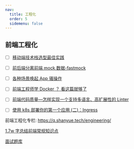 ```yaml
---
nav:
  title: 工程化
  order: 5
  sidemenu: false
---
```


## 前端工程化

- [ ] [移动端技术栈选型最佳实践](https://mp.weixin.qq.com/s/ZgyZuJpSkK1yUqWeOeJZeg)

- [ ] [前后端分离前端 mock 数据-fastmock](https://mp.weixin.qq.com/s/728Hbu_zv_Q_ovjVjJ3dqA)
- [ ] [各种场景唤起 App 骚操作](https://juejin.cn/post/6844903993152372749)
- [ ] [前端工程师学 Docker ？ 看这篇就够了](https://mp.weixin.qq.com/s/NumAtBvPkUoGKxQdwAn-xQ)
- [ ] [前端代码质量—怎样实现一个支持多语言、高扩展性的 Linter](https://mp.weixin.qq.com/s/W4hU9sGoKAVHe5-drhpduA)

- [ ] [使用 k8s 部署你的第一个应用 (二)：Ingress](https://mp.weixin.qq.com/s/lOqTYfZ_uKAq5K1qDLJudg)

前端工程化专栏: https://q.shanyue.tech/engineering/

[1.7w 字总结前端常规知识点](https://mp.weixin.qq.com/s/PsAZDTvq-1XzOafJjL5I2g)

[面试题库](https://q.shanyue.tech/)
